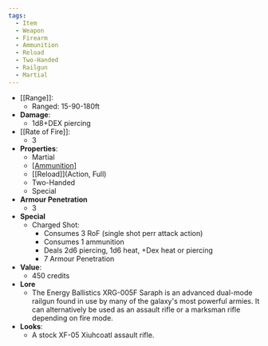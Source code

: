 ```yaml
---
tags:
  - Item
  - Weapon
  - Firearm
  - Ammunition
  - Reload
  - Two-Handed
  - Railgun
  - Martial
---
```

* [[Range]]:
	* Ranged: 15-90-180ft
* __Damage__:
	* 1d8+DEX piercing
* [[Rate of Fire]]:
	* 3
* __Properties__:
	* Martial
	* [[Ammunition]](24)
	* [[Reload]](Action, Full)
	* Two-Handed
 	* Special 
* **Armour Penetration**
	* 3
* **Special**
	* Charged Shot:
 		* Consumes 3 RoF (single shot perr attack action)
  		* Consumes 1 ammunition
  		* Deals 2d6 piercing, 1d6 heat, +Dex heat or piercing
  		* 7 Armour Penetration
* **Value**:
	* 450 credits
* **Lore**
	* The Energy Ballistics XRG-005F Saraph is an advanced dual-mode railgun found in use by many of the galaxy's most powerful armies. It can alternatively be used as an assault rifle or a marksman rifle depending on fire mode. 
* **Looks**:
	* A stock XF-05 Xiuhcoatl assault rifle.
